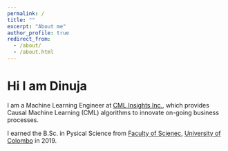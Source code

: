 ```yaml
---
permalink: /
title: ""
excerpt: "About me"
author_profile: true
redirect_from: 
  - /about/
  - /about.html
---
```


# Hi I am Dinuja

I am a Machine Learning Engineer at [CML Insights Inc.](https://www.linkedin.com/company/cml-insight/about/), which provides Causal Machine Learning (CML) algorithms to innovate on-going business processes.

I earned the B.Sc. in Pysical Science from [Faculty of Scienec](https://science.cmb.ac.lk/), [University of Colombo](https://cmb.ac.lk/) in 2019.

